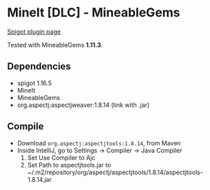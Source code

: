 # MineIt \[DLC\] - MineableGems
[Spigot plugin page](TODO)

Tested with MineableGems **1.11.3**.

## Dependencies
- spigot 1.16.5
- MineIt
- MineableGems
- org.aspectj:aspectjweaver:1.8.14 (link with .jar)

## Compile
- Download `org.aspectj:aspectjtools:1.8.14`, from Maven
- Inside IntelliJ, go to Settings -> Compiler -> Java Compiler
  1) Set Use Compiler to Ajc
  2) Set Path to aspectjtools.jar to ~/.m2/repository/org/aspectj/aspectjtools/1.8.14/aspectjtools-1.8.14.jar